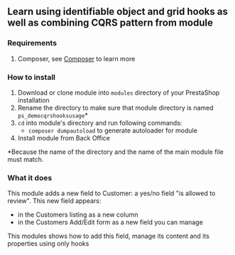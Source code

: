 ## Learn using identifiable object and grid hooks as well as combining CQRS pattern from module

### Requirements

 1. Composer, see [Composer](https://getcomposer.org/) to learn more
 
### How to install

 1. Download or clone module into `modules` directory of your PrestaShop installation
 2. Rename the directory to make sure that module directory is named `ps_democqrshooksusage`*
 3. `cd` into module's directory and run following commands:
	 - `composer dumpautoload` to generate autoloader for module
 4. Install module from Back Office

*Because the name of the directory and the name of the main module file must match.

### What it does

This module adds a new field to Customer: a yes/no field "is allowed to review".
This new field appears:
- in the Customers listing as a new column
- in the Customers Add/Edit form as a new field you can manage

This modules shows how to add this field, manage its content and its
properties using only hooks
